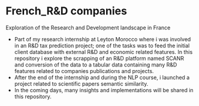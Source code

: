 # French_R&D companies
Exploration of the Research and Development landscape in France

* Part of my research internship at Leyton Morocco where i was involved in an R&D tax prediction project; one of the tasks was to feed the initial client database with external R&D and economic related features. In this repository i explore the scrapping of an R&D platform named SCANR and conversion of the data to a tabular data containing many R&D features related to companies publications and projects. 
* After the end of the internship and during the NLP course, i launched a project related to scientific papers semantic similarity.
* In the coming days, many insights and implementations will be shared in this repository.
